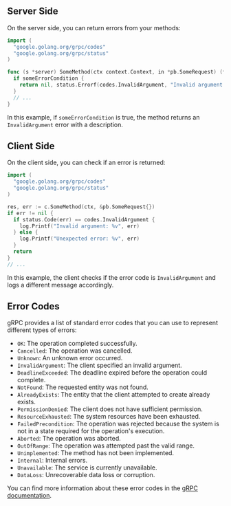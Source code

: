 ## Server Side

On the server side, you can return errors from your methods:

```go
import (
  "google.golang.org/grpc/codes"
  "google.golang.org/grpc/status"
)

func (s *server) SomeMethod(ctx context.Context, in *pb.SomeRequest) (*pb.SomeResponse, error) {
  if someErrorCondition {
    return nil, status.Errorf(codes.InvalidArgument, "Invalid argument: %v", someArgument)
  }
  // ...
}
```

In this example, if `someErrorCondition` is true, the method returns an `InvalidArgument` error with a description.

## Client Side

On the client side, you can check if an error is returned:

```go
import (
  "google.golang.org/grpc/codes"
  "google.golang.org/grpc/status"
)

res, err := c.SomeMethod(ctx, &pb.SomeRequest{})
if err != nil {
  if status.Code(err) == codes.InvalidArgument {
    log.Printf("Invalid argument: %v", err)
  } else {
    log.Printf("Unexpected error: %v", err)
  }
  return
}
// ...
```

In this example, the client checks if the error code is `InvalidArgument` and logs a different message accordingly.

## Error Codes

gRPC provides a list of standard error codes that you can use to represent different types of errors:

- `OK`: The operation completed successfully.
- `Cancelled`: The operation was cancelled.
- `Unknown`: An unknown error occurred.
- `InvalidArgument`: The client specified an invalid argument.
- `DeadlineExceeded`: The deadline expired before the operation could complete.
- `NotFound`: The requested entity was not found.
- `AlreadyExists`: The entity that the client attempted to create already exists.
- `PermissionDenied`: The client does not have sufficient permission.
- `ResourceExhausted`: The system resources have been exhausted.
- `FailedPrecondition`: The operation was rejected because the system is not in a state required for the operation's execution.
- `Aborted`: The operation was aborted.
- `OutOfRange`: The operation was attempted past the valid range.
- `Unimplemented`: The method has not been implemented.
- `Internal`: Internal errors.
- `Unavailable`: The service is currently unavailable.
- `DataLoss`: Unrecoverable data loss or corruption.

You can find more information about these error codes in the [gRPC documentation](https://grpc.github.io/grpc/core/md_doc_statuscodes.html).
